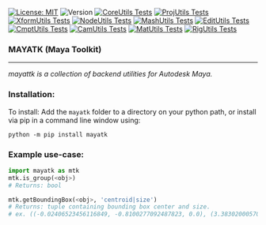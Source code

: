 [![License: MIT](https://img.shields.io/badge/License-MIT-blue.svg)](https://opensource.org/licenses/MIT)
![Version](https://img.shields.io/badge/Version-0.6.9-brightgreen.svg)
[![CoreUtils Tests](https://img.shields.io/badge/CoreUtils-Passing-brightgreen.svg)](../test/core_utils_test.py#CoreUtilsTest)
[![ProjUtils Tests](https://img.shields.io/badge/ProjUtils-Passing-brightgreen.svg)](../test/proj_utils_test.py#ProjUtilsTest)
[![XformUtils Tests](https://img.shields.io/badge/XformUtils-Passing-brightgreen.svg)](../test/xform_utils_test.py#XformUtilsTest)
[![NodeUtils Tests](https://img.shields.io/badge/NodeUtils-Passing-brightgreen.svg)](../test/node_utils_test.py#NodeUtilsTest)
[![MashUtils Tests](https://img.shields.io/badge/MashUtils-Passing-brightgreen.svg)](../test/mash_utils_test.py#MashUtilsTest)
[![EditUtils Tests](https://img.shields.io/badge/EditUtils-Passing-brightgreen.svg)](../test/edit_utils_test.py#EditUtilsTest)
[![CmptUtils Tests](https://img.shields.io/badge/CmptUtils-Passing-brightgreen.svg)](../test/cmpt_utils_test.py#CmptUtilsTest)
[![CamUtils Tests](https://img.shields.io/badge/CamUtils-Passing-brightgreen.svg)](../test/cam_utils_test.py#CamUtilsTest)
[![MatUtils Tests](https://img.shields.io/badge/MatUtils-Passing-brightgreen.svg)](../test/mat_utils_test.py#MatUtilsTest)
[![RigUtils Tests](https://img.shields.io/badge/RigUtils-Passing-brightgreen.svg)](../test/rig_utils_test.py#RigUtilsTest)

### MAYATK (Maya Toolkit)

---
<!-- short_description_start -->
*mayattk is a collection of backend utilities for Autodesk Maya.*
<!-- short_description_end -->

### Installation:

To install:
Add the `mayatk` folder to a directory on your python path, or
install via pip in a command line window using:
```
python -m pip install mayatk
```

### Example use-case:
```python
import mayatk as mtk
mtk.is_group(<obj>)
# Returns: bool

mtk.getBoundingBox(<obj>, 'centroid|size') 
# Returns: tuple containing bounding box center and size.
# ex. ((-0.02406523456116849, -0.8100277092487823, 0.0), (3.3830200057098523, 4.0155477063595555, 3.40770764056194))
```
